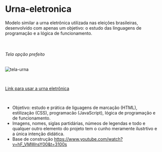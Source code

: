 # Urna-eletronica
Modelo similar a urna eletrônica utilizada nas eleições brasileiras, desenvolvido com apenas um objetivo: o estudo das linguagens de programação e a lógica de funcionamento. 

</br>

###### Tela opção prefeito
![tela-urna](https://user-images.githubusercontent.com/79392428/140623485-7751e8fc-ff7f-4289-8523-34966804a52f.png)

</br>

[Link para usar a urna eletrônica](https://app.netlify.com/sites/modelo-similar-urna-eletronica/settings/general)

</br>

- Objetivo: estudo e prática de liguagens de marcação (HTML), estilização (CSS), programacão (JavaScript), lógica de programação e de funcionamento.
- Imagens, nomes, siglas partidárias, númeos de legendas e todo e qualquer outro elemento do projeto tem o cunho meramente ilustrtivo e a única intenção didática.
- Base de construção https://www.youtube.com/watch?v=hF_VMWnsY00&t=3100s



